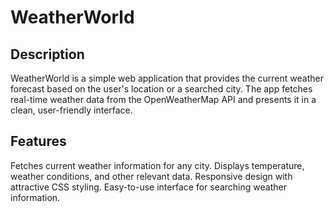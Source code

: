 # WeatherWorld
## Description
WeatherWorld is a simple web application that provides the current weather forecast based on the user's location or a searched city. The app fetches real-time weather data from the OpenWeatherMap API and presents it in a clean, user-friendly interface.

## Features
Fetches current weather information for any city.
Displays temperature, weather conditions, and other relevant data.
Responsive design with attractive CSS styling.
Easy-to-use interface for searching weather information.
